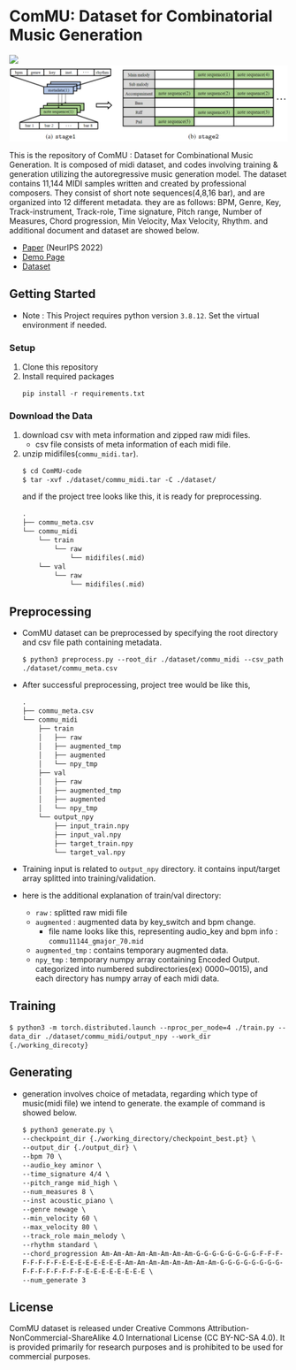 # ComMU: Dataset for Combinatorial Music Generation

![](https://velog.velcdn.com/images/crosstar1228/post/0d2ed81f-06df-46fe-bfcb-8e5729eab6dc/image.png)
![](https://github.com/POZAlabs/ComMU/blob/main/assets/img/figure_1.png)

This is the repository of ComMU : Dataset for Combinational Music Generation. It is composed of midi dataset, and codes involving training & generation utilizing the autoregressive music generation model. The dataset contains 11,144 MIDI samples written and created by professional composers.
They consist of short note sequences(4,8,16 bar), and are organized into 12 different metadata. they are as follows: BPM, Genre, Key, Track-instrument, Track-role, Time signature, Pitch range, Number of Measures, Chord progression, Min Velocity, Max Velocity, Rhythm.
and additional document and dataset are showed below.
- [Paper](https://openreview.net/pdf?id=Jq3uTzLg9se) (NeurIPS 2022)
- [Demo Page](https://pozalabs.github.io/ComMU/)
- [Dataset](https://github.com/POZAlabs/ComMU-code/tree/master/dataset)

## Getting Started
- Note : This Project requires python version `3.8.12`. Set the virtual environment if needed.
### Setup
1. Clone this repository
2. Install required packages
    ```
    pip install -r requirements.txt
    ```
### Download the Data
1. download csv with meta information and zipped raw midi files.
   - csv file consists of meta information of each midi file.
2. unzip midifiles(`commu_midi.tar`).
    ```
    $ cd ComMU-code
    $ tar -xvf ./dataset/commu_midi.tar -C ./dataset/
    ```
    and if the project tree looks like this, it is ready for preprocessing. 
    ```
    .
    ├── commu_meta.csv
    └── commu_midi
        └── train
            └── raw
                └── midifiles(.mid)
        └── val
            └── raw
                └── midifiles(.mid)
    ``` 

## Preprocessing
- ComMU dataset can be preprocessed by specifying the root directory and csv file path containing metadata.
    ```
    $ python3 preprocess.py --root_dir ./dataset/commu_midi --csv_path ./dataset/commu_meta.csv
    ```

- After successful preprocessing, project tree would be like this,
    ```
    .
    ├── commu_meta.csv
    └── commu_midi
        ├── train
        │   ├── raw
        │   ├── augmented_tmp
        │   ├── augmented
        │   └── npy_tmp
        ├── val
        │   ├── raw
        │   ├── augmented_tmp
        │   ├── augmented
        │   └── npy_tmp
        └── output_npy
            ├── input_train.npy
            ├── input_val.npy
            ├── target_train.npy
            └── target_val.npy
    ```
- Training input is related to `output_npy` directory. it contains input/target array splitted into training/validation.
- here is the additional explanation of train/val directory: 
  - `raw` : splitted raw midi file
  - `augmented` : augmented data by key_switch and bpm change. 
    - file name looks like this, representing audio_key and bpm info : `commu11144_gmajor_70.mid`
  - `augmented_tmp` : contains temporary augmented data.
  - `npy_tmp` : temporary numpy array containing Encoded Output. categorized into numbered subdirectories(ex) 0000~0015), and each directory has numpy array of each midi data.


## Training
```
$ python3 -m torch.distributed.launch --nproc_per_node=4 ./train.py --data_dir ./dataset/commu_midi/output_npy --work_dir {./working_direcoty}
```

## Generating
- generation involves choice of metadata, regarding which type of music(midi file) we intend to generate. the example of command is showed below.
    ```
    $ python3 generate.py \
    --checkpoint_dir {./working_directory/checkpoint_best.pt} \
    --output_dir {./output_dir} \
    --bpm 70 \
    --audio_key aminor \
    --time_signature 4/4 \
    --pitch_range mid_high \
    --num_measures 8 \
    --inst acoustic_piano \
    --genre newage \
    --min_velocity 60 \
    --max_velocity 80 \
    --track_role main_melody \
    --rhythm standard \
    --chord_progression Am-Am-Am-Am-Am-Am-Am-Am-G-G-G-G-G-G-G-G-F-F-F-F-F-F-F-F-E-E-E-E-E-E-E-E-Am-Am-Am-Am-Am-Am-Am-Am-G-G-G-G-G-G-G-G-F-F-F-F-F-F-F-F-E-E-E-E-E-E-E-E \
    --num_generate 3
    ```
## License
ComMU dataset is released under Creative Commons Attribution-NonCommercial-ShareAlike 4.0 International License (CC BY-NC-SA 4.0). It is provided primarily for research purposes and is prohibited to be used for commercial purposes.
